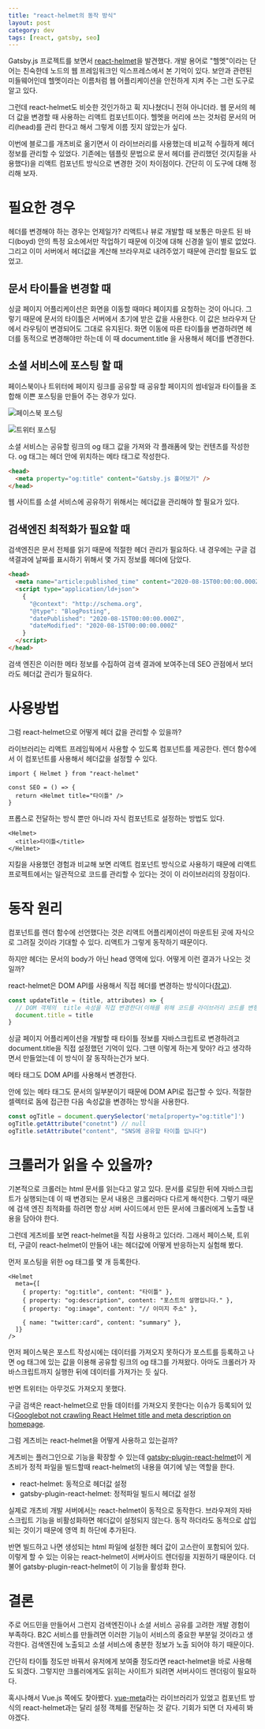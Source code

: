 ```yaml
---
title: "react-helmet의 동작 방식"
layout: post
category: dev
tags: [react, gatsby, seo]
---
```


Gatsby.js 프로젝트를 보면서 [react-helmet](https://github.com/nfl/react-helmet)을 발견했다.
개발 용어로 "헬멧"이라는 단어는 친숙한데 노드의 웹 프레임워크인 익스프레스에서 본 기억이 있다.
보안과 관련된 미들웨어인데 헬멧이라는 이름처럼 웹 어플리케이션을 안전하게 지켜 주는 그런 도구로 알고 있다.

그런데 react-helmet도 비슷한 것인가하고 휙 지나쳤더니 전혀 아니더라.
웹 문서의 헤더 값을 변경할 때 사용하는 리액트 컴포넌트이다.
헬멧을 머리에 쓰는 것처럼 문서의 머리(head)를 관리 한다고 해서 그렇게 이름 짓지 않았는가 싶다.

이번에 블로그를 개츠비로 옮기면서 이 라이브러리를 사용했는데 비교적 수월하게 헤더 정보를 관리할 수 있었다.
기존에는 템플릿 문법으로 문서 헤더를 관리했던 것(지킬을 사용했다)을 리액트 컴포넌트 방식으로 변경한 것이 차이점이다.
간단히 이 도구에 대해 정리해 보자.

# 필요한 경우

헤더를 변경해야 하는 경우는 언제일가?
리액트나 뷰로 개발할 때 보통은 마운트 된 바디(boyd) 안의 특정 요소에서만 작업하기 때문에 이것에 대해 신경쓸 일이 별로 없었다.
그리고 이미 서버에서 헤더값을 계산해 브라우져로 내려주었기 때문에 관리할 필요도 없었고.

## 문서 타이틀을 변경할 때

싱글 페이지 어플리케이션은 화면을 이동할 때마다 페이지를 요청하는 것이 아니다.
그렇기 때문에 문서의 타이틀은 서버에서 초기에 받은 값을 사용한다.
이 값은 브라우저 단에서 라우팅이 변경되어도 그대로 유지된다.
화면 이동에 따른 타이틀을 변경하려면 헤더를 동적으로 변경해야만 하는데 이 때 document.title 을 사용해서 헤더를 변경한다.

## 소셜 서비스에 포스팅 할 때

페이스북이나 트위터에 페이지 링크를 공유할 때 공유할 페이지의 썸네일과 타이틀을 조합해 이쁜 포스팅을 만들어 주는 경우가 있다.

![페이스북 포스팅](./fb-post.png)

![트위터 포스팅](./twitter-post.png)

소셜 서비스는 공유할 링크의 og 태그 값을 가져와 각 플래폼에 맞는 컨텐츠를 작성한다.
og 태그는 헤더 안에 위치하는 메타 태그로 작성한다.

```html
<head>
  <meta property="og:title" content="Gatsby.js 훑어보기" />
</head>
```

웹 사이트를 소셜 서비스에 공유하기 위해서는 헤더값을 관리해야 할 필요가 있다.

## 검색엔진 최적화가 필요할 때

검색엔진은 문서 전체를 읽기 때문에 적절한 헤더 관리가 필요하다.
내 경우에는 구글 검색결과에 날짜를 표시하기 위해서 몇 가지 정보를 헤더에 담았다.

```html
<head>
  <meta name="article:published_time" content="2020-08-15T00:00:00.000Z" />
  <script type="application/ld+json">
    {
      "@context": "http://schema.org",
      "@type": "BlogPosting",
      "datePublished": "2020-08-15T00:00:00.000Z",
      "dateModified": "2020-08-15T00:00:00.000Z"
    }
  </script>
</head>
```

검색 엔진은 이러한 메타 정보를 수집하여 검색 결과에 보여주는데 SEO 관점에서 보더라도 헤더값 관리가 필요하다.

# 사용방법

그럼 react-helmet으로 어떻게 헤더 값을 관리할 수 있을까?

라이브러리는 리액트 프레임웍에서 사용할 수 있도록 <Helmet> 컴포넌트를 제공한다.
렌더 함수에서 이 컴포넌트를 사용해서 헤더값을 설정할 수 있다.

```tsx
import { Helmet } from "react-helmet"

const SEO = () => {
  return <Helmet title="타이틀" />
}
```

프롭스로 전달하는 방식 뿐만 아니라 자식 컴포넌트로 설정하는 방법도 있다.

```tsx
<Helmet>
  <title>타이틀</title>
</Helmet>
```

지킬을 사용했던 경험과 비교해 보면 리액트 컴포넌트 방식으로 사용하기 때문에 리액트 프로젝트에서는 일관적으로 코드를 관리할 수 있다는 것이 이 라이브러리의 장점이다.

# 동작 원리

<Helmet> 컴포넌트를 렌더 함수에 선언했다는 것은 리액트 어플리케이션이 마운트된 곳에 자식으로 그려질 것이라 기대할 수 있다.
리액트가 그렇게 동작하기 때문이다.

하지만 헤더는 문서의 body가 아닌 head 영역에 있다.
어떻게 이런 결과가 나오는 것일까?

react-helmet은 DOM API를 사용해서 직접 헤더를 변경하는 방식이다([참고](https://github.com/nfl/react-helmet/blob/master/src/HelmetUtils.js#L372)).

```ts
const updateTitle = (title, attributes) => {
  // DOM 객체의  title 속성을 직접 변경한다(이해를 위해 코드를 라이브러리 코드를 변형함).
  document.title = title
}
```

싱글 페이지 어플리케이션을 개발할 때 타이틀 정보를 자바스크립트로 변경하려고 document.title을 직접 설정했던 기억이 있다.
그땐 이렇게 하는게 맞아? 라고 생각하면서 만들었는데 이 방식이 잘 동작하는건가 보다.

메타 태그도 DOM API를 사용해서 변경한다.

<head> 안에 있는 메타 태그도 문서의 일부분이기 때문에 DOM API로 접근할 수 있다.
적절한 셀렉터로 돔에 접근한 다음 속성값을 변경하는 방식을 사용한다.

```ts
const ogTitle = document.querySelector('meta[property="og:title"]')
ogTitle.getAttribute("conetnt") // null
ogTitle.setAttribute("content", "SNS에 공유할 타이틀 입니다")
```

# 크롤러가 읽을 수 있을까?

기본적으로 크롤러는 html 문서를 읽는다고 알고 있다.
문서를 로딩한 뒤에 자바스크립트가 실행되는데 이 때 변경되는 문서 내용은 크롤러마다 다르게 해석한다.
그렇기 때문에 검색 엔진 최적화를 하려면 항상 서버 사이드에서 만든 문서에 크롤러에게 노출할 내용을 담아야 한다.

그런데 게츠비를 보면 react-helmet을 직접 사용하고 있더라.
그래서 페이스북, 트위터, 구글이 react-helmet이 만들어 내는 헤더값에 어떻게 반응하는지 실험해 봤다.

먼저 포스팅을 위한 og 태그를 몇 개 등록한다.

```tsx
<Helmet
  meta={[
    { property: "og:title", content: "타이틀" },
    { property: "og:description", content: "포스트의 설명입니다." },
    { property: "og:image", content: "// 이미지 주소" },

    { name: "twitter:card", content: "summary" },
  ]}
/>
```

먼저 페이스북은 포스트 작성시에는 데이터를 가져오지 못하다가 포스트를 등록하고 나면 og 태그에 있는 값을 이용해 공유할 링크의 og 태그를 가져왔다.
아마도 크롤러가 자바스크립트까지 실행한 뒤에 데이터를 가져가는 듯 싶다.

반면 트위터는 아무것도 가져오지 못했다.

구글 검색은 react-helmet으로 만들 데이터를 가져오지 못한다는 이슈가 등록되어 있다[Googlebot not crawling React Helmet title and meta description on homepage](https://github.com/nfl/react-helmet/issues/377).

그럼 게츠비는 react-helmet을 어떻게 사용하고 있는걸까?

게츠비는 플러그인으로 기능을 확장할 수 있는데 [gatsby-plugin-react-helmet](https://www.gatsbyjs.com/plugins/gatsby-plugin-react-helmet/)이 게츠비가 정적 파일을 빌드할때 react-helmet의 내용을 여기에 넣는 역할을 한다.

- react-helmet: 동적으로 헤더값 설정
- gatsby-plugin-react-helmet: 정적파일 빌드시 헤더값 설정

실제로 개츠비 개발 서버에서는 react-helmet이 동적으로 동작한다.
브라우져의 자바스크립트 기능을 비활성화하면 헤더값이 설정되지 않는다.
동작 하더라도 동적으로 삽입되는 것이기 때문에 <head> 영역 최 하단에 추가된다.

반면 빌드하고 나면 생성되는 html 파일에 설정한 헤더 값이 고스란이 포함되어 있다.
이렇게 할 수 있는 이유는 react-helmet이 서버사이드 렌더링을 지원하기 때문이다.
더불어 gatsby-plugin-react-helmet이 이 기능을 활성화 한다.

# 결론

주로 어드민을 만들어서 그런지 검색엔진이나 소셜 서비스 공유를 고려한 개발 경험이 부족하다.
B2C 서비스를 만들려면 이러한 기능이 서비스의 중요한 부분일 것이라고 생각한다.
검색엔진에 노출되고 소셜 서비스에 충분한 정보가 노출 되어야 하기 때문이다.

간단히 타이틀 정도만 바꿔서 유저에게 보여줄 정도라면 react-helmet을 바로 사용해도 되겠다.
그렇지만 크롤러에게도 읽히는 사이트가 되려면 서버사이드 렌더링이 필요하다.

혹시나해서 Vue.js 쪽에도 찾아봤다. [vue-meta](https://github.com/nuxt/vue-meta)라는 라이브러리가 있었고 컴포넌트 방식의 react-helmet과는 달리
설정 객체를 전달하는 것 같다. 기회가 되면 더 자세히 봐야겠다.
